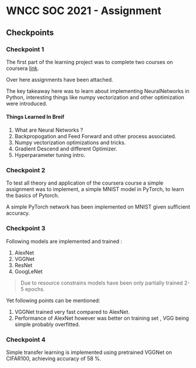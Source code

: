 # WNCC SOC 2021 - Assignment


## Checkpoints 

### Checkpoint 1
The first part of the learning project was to complete two courses on coursera [link](https://www.coursera.org/specializations/deep-learning?utm_source=gg&utm_medium=sem&utm_campaign=17-DeepLearning-IN&utm_content=17-DeepLearning-IN&campaignid=6495527979&adgroupid=119719595459&device=c&keyword=&matchtype=b&network=g&devicemodel=&adpostion=&creativeid=507236116448&hide_mobile_promo&gclid=CjwKCAjwos-HBhB3EiwAe4xM9wJh8ZUqpmrSipVW4uUTeNcAXttmBicr4cLFkGWVhkd3EvCGCZiPJhoCQ0MQAvD_BwE).

Over here assignments have been attached.

The key takeaway here was to learn about implementing NeuralNetworks in Python, interesting things like numpy vectorization and other optimization were introduced.

#### Things Learned In Breif
1. What are Neural Networks ? 
2. Backpropogation and Feed Forward and other process associated.
3. Numpy vectorization optimizations and tricks.
4. Gradient Descend and different Optimizer.
5. Hyperparameter tuning intro.


### Checkpoint 2
To test all theory and application of the coursera course a simple assignment was to implement, a simple MNIST model in PyTorch, to learn the basics of Pytorch.

A simple PyTorch network has been implemented on MNIST given sufficient accuracy.

### Checkpoint 3 
Following models are implemented and trained : 
1. AlexNet
2. VGGNet
3. ResNet
4. GoogLeNet



> Due to resource constrains models have been only partially trained 2-5 epochs.

Yet following points can be mentioned:
1. VGGNet trained very fast compared to AlexNet.
2. Performance of AlexNet however was better on training set , VGG being simple probably overfitted.

### Checkpoint 4 
 Simple transfer learning is implemented using pretrained VGGNet on CIFAR100, achieving accuracy of 58 %.
